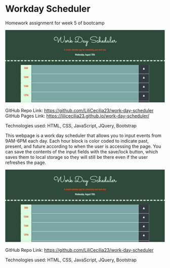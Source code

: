# Workday Scheduler
Homework assignment for week 5 of bootcamp

<img src="./assets/screenshot1.png" alt="screenshot of deployed webpage" />

GitHub Repo Link: https://github.com/LiliCecilia23/work-day-scheduler
GitHub Pages Link: https://lilicecilia23.github.io/work-day-scheduler/

Technologies used: HTML, CSS, JavaScript, JQuery, Bootstrap

This webpage is a work day scheduler that allows you to input events from 9AM-6PM each day.
Each hour block is color coded to indicate past, present, and future according to when the
user is accessing the page. You can save the contents of the input fields with the save/lock
button, which saves them to local storage so they will still be there even if the user refreshes
the page.

<img src="./assets/screenshot1.png" alt="screenshot of deployed webpage" />

GitHub Repo Link: https://github.com/LiliCecilia23/work-day-scheduler

Technologies used: HTML, CSS, JavaScript, JQuery, Bootstrap
